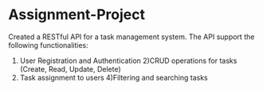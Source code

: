 # Assignment-Project                 

Created a RESTful API for a task management system. The API support the following functionalities:

1) User Registration and Authentication
2)CRUD operations for tasks (Create, Read, Update, Delete)
3) Task assignment to users
4)Filtering and searching tasks
